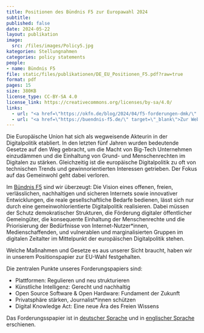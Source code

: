 ```yaml
---
title: Positionen des Bündnis F5 zur Europawahl 2024
subtitle: 
published: false
date: 2024-05-22
layout: publikation
image:
  src: /files/images/Policy5.jpg
kategorien: Stellungnahmen
categories: policy statements
people:
- name: Bündnis F5
file: static/files/publikationen/DE_EU_Positionen_F5.pdf?raw=true
format: pdf
pages: 15
size: 380KB
license_type: CC-BY-SA 4.0
license_link: https://creativecommons.org/licenses/by-sa/4.0/
links: 
  - url: "<a href=\"https://okfn.de/blog/2024/04/f5-forderungen-dmk/\" target=\"_blank\">Zur Pressemitteilung des Bündnis F5</a>"
  - url: "<a href=\"https://buendnis-f5.de/\" target=\"_blank\">Zur Website des Bündnis F5</a>"
---
```


Die Europäische Union hat sich als wegweisende Akteurin in der Digitalpolitik etabliert. In den letzten fünf Jahren wurden bedeutende Gesetze auf den Weg gebracht, um die Macht von Big-Tech Unternehmen einzudämmen und die Einhaltung von Grund- und Menschenrechten im Digitalen zu stärken. Gleichzeitig ist die europäische Digitalpolitik zu oft von technischen Trends und gewinnorientierten Interessen getrieben. Der Fokus auf das Gemeinwohl geht dabei verloren.

Im [Bündnis F5](https://buendnis-f5.de/) sind wir überzeugt: Die Vision eines offenen, freien, verlässlichen, nachhaltigen und sicheren Internets sowie innovativer Entwicklungen, die reale gesellschaftliche Bedarfe bedienen, lässt sich nur durch eine gemeinwohlorientierte Digitalpolitik realisieren. Dabei müssen der Schutz demokratischer Strukturen, die Förderung digitaler öffentlicher Gemeingüter, die konsequente Einhaltung der Menschenrechte und die Priorisierung der Bedürfnisse von Internet-Nutzer*innen, Medienschaffenden, und vulnerablen und marginalisierten Gruppen im digitalen Zeitalter im Mittelpunkt der europäischen Digitalpolitik stehen.

Welche Maßnahmen und Gesetze es aus unserer Sicht braucht, haben wir in unserem Positionspapier zur EU-Wahl festgehalten.

Die zentralen Punkte unseres Forderungspapiers sind:
* Plattformen: Regulieren und neu strukturieren
* Künstliche Intelligenz: Gerecht und nachhaltig
* Open Source Software & Open Hardware: Fundament der Zukunft
* Privatsphäre stärken, Journalist*innen schützen
* Digital Knowledge Act: Eine neue Ära des Freien Wissens

Das Forderungsspapier ist in [deutscher Sprache](https://buendnis-f5.de/publikationen/2024-05-21-euforderungspapier) und in [englischer Sprache](https://buendnis-f5.de/publikationen/2024-05-21-positionsonthe2024europeanelections) erschienen.

